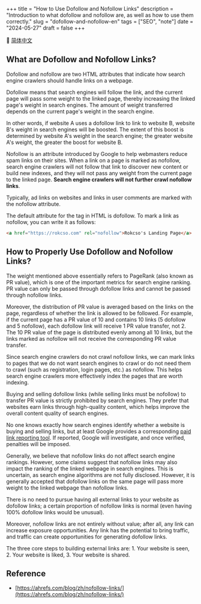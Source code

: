 +++
title = "How to Use Dofollow and Nofollow Links"
description = "Introduction to what dofollow and nofollow are, as well as how to use them correctly."
slug = "dofollow-and-nofollow-en"
tags = ["SEO", "note"]
date = "2024-05-27"
draft = false
+++

🔄 [简体中文](/p/dofollow-and-nofollow/)

## What are Dofollow and Nofollow Links?

Dofollow and nofollow are two HTML attributes that indicate how search engine crawlers should handle links on a webpage.

Dofollow means that search engines will follow the link, and the current page will pass some weight to the linked page, thereby increasing the linked page's weight in search engines. The amount of weight transferred depends on the current page's weight in the search engine.

In other words, if website A uses a dofollow link to link to website B, website B's weight in search engines will be boosted. The extent of this boost is determined by website A's weight in the search engine; the greater website A's weight, the greater the boost for website B.

Nofollow is an attribute introduced by Google to help webmasters reduce spam links on their sites. When a link on a page is marked as nofollow, search engine crawlers will not follow that link to discover new content or build new indexes, and they will not pass any weight from the current page to the linked page. **Search engine crawlers will not further crawl nofollow links**.

Typically, ad links on websites and links in user comments are marked with the nofollow attribute.

The default attribute for the <a> tag in HTML is dofollow. To mark a link as nofollow, you can write it as follows:

```html
<a href="https://rokcso.com" rel="nofollow">Rokcso's Landing Page</a>
```

## How to Properly Use Dofollow and Nofollow Links?

The weight mentioned above essentially refers to PageRank (also known as PR value), which is one of the important metrics for search engine ranking. PR value can only be passed through dofollow links and cannot be passed through nofollow links.

Moreover, the distribution of PR value is averaged based on the links on the page, regardless of whether the link is allowed to be followed. For example, if the current page has a PR value of 10 and contains 10 links (5 dofollow and 5 nofollow), each dofollow link will receive 1 PR value transfer, not 2. The 10 PR value of the page is distributed evenly among all 10 links, but the links marked as nofollow will not receive the corresponding PR value transfer.

Since search engine crawlers do not crawl nofollow links, we can mark links to pages that we do not want search engines to crawl or do not need them to crawl (such as registration, login pages, etc.) as nofollow. This helps search engine crawlers more effectively index the pages that are worth indexing.

Buying and selling dofollow links (while selling links must be nofollow) to transfer PR value is strictly prohibited by search engines. They prefer that websites earn links through high-quality content, which helps improve the overall content quality of search engines.

No one knows exactly how search engines identify whether a website is buying and selling links, but at least Google provides a corresponding [paid link reporting tool](https://www.google.com/webmasters/tools/paidlinks). If reported, Google will investigate, and once verified, penalties will be imposed.

Generally, we believe that nofollow links do not affect search engine rankings. However, some claims suggest that nofollow links may also impact the ranking of the linked webpage in search engines. This is uncertain, as search engine algorithms are not fully disclosed. However, it is generally accepted that dofollow links on the same page will pass more weight to the linked webpage than nofollow links.

There is no need to pursue having all external links to your website as dofollow links; a certain proportion of nofollow links is normal (even having 100% dofollow links would be unusual).

Moreover, nofollow links are not entirely without value; after all, any link can increase exposure opportunities. Any link has the potential to bring traffic, and traffic can create opportunities for generating dofollow links.

The three core steps to building external links are: 1. Your website is seen, 2. Your website is liked, 3. Your website is shared.

## Reference

- [https://ahrefs.com/blog/zh/nofollow-links/](https://ahrefs.com/blog/zh/nofollow-links/)
